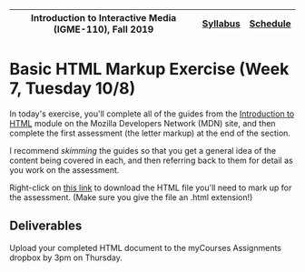 |  Introduction to Interactive Media (IGME-110), Fall 2019 | [Syllabus](https://lawleyfall2019.github.io/110-fall2019/) | [Schedule](https://lawleyfall2019.github.io/110-fall2019/schedule.html#week7) |
|----|----|----|


# Basic HTML Markup Exercise (Week 7, Tuesday 10/8)

In today's exercise, you'll complete all of the  guides from the [Introduction to HTML](https://developer.mozilla.org/en-US/docs/Learn/HTML/Introduction_to_HTML) module on the Mozilla Developers Network (MDN) site, and then complete the first assessment (the letter markup) at the end of the section. 

I recommend *skimming* the guides so that you get a general idea of the content being covered in each, and then referring back to them for detail as you work on the assessment. 

Right-click on [this link](https://raw.githubusercontent.com/lawleyfall2019/110-fall2019/master/exercises/markupExercise/letter-text.html) to download the HTML file you'll need to mark up for the assessment. (Make sure you give the file an .html extension!)


## Deliverables

Upload your completed HTML document to the myCourses Assignments dropbox by 3pm on Thursday. 

